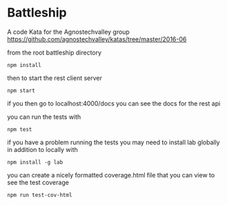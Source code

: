 # Battleship

A code Kata for the Agnostechvalley group
https://github.com/agnostechvalley/katas/tree/master/2016-06

from the root battleship directory

	npm install

then to start the rest client server

	npm start 

if you then go to localhost:4000/docs you can see the docs for the rest api

you can run the tests with

	npm test 

if you have a problem running the tests you may need to install lab globally in addition to locally with

	npm install -g lab


you can create a nicely formatted coverage.html file that you can view to see the test coverage

	npm run test-cov-html 





